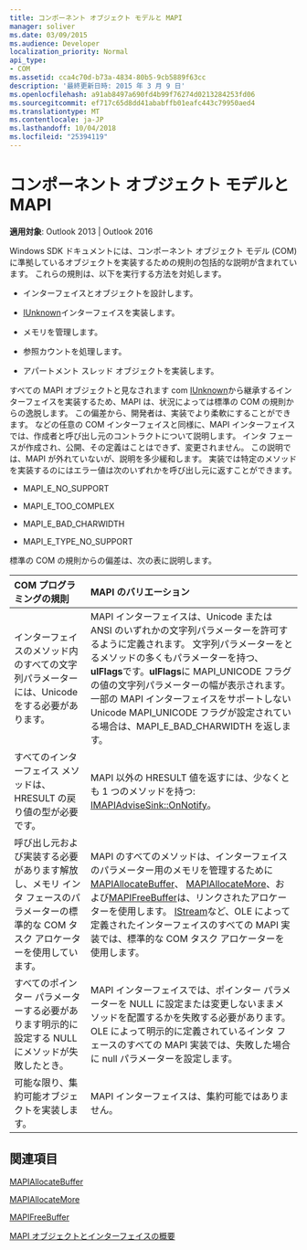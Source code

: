 ```yaml
---
title: コンポーネント オブジェクト モデルと MAPI
manager: soliver
ms.date: 03/09/2015
ms.audience: Developer
localization_priority: Normal
api_type:
- COM
ms.assetid: cca4c70d-b73a-4834-80b5-9cb5889f63cc
description: '最終更新日時: 2015 年 3 月 9 日'
ms.openlocfilehash: a91ab8497a690fd4b99f76274d0213284253fd06
ms.sourcegitcommit: ef717c65d8dd41ababffb01eafc443c79950aed4
ms.translationtype: MT
ms.contentlocale: ja-JP
ms.lasthandoff: 10/04/2018
ms.locfileid: "25394119"
---
```

# <a name="component-object-model-and-mapi"></a>コンポーネント オブジェクト モデルと MAPI

  
  
**適用対象**: Outlook 2013 | Outlook 2016 
  
Windows SDK ドキュメントには、コンポーネント オブジェクト モデル (COM) に準拠しているオブジェクトを実装するための規則の包括的な説明が含まれています。 これらの規則は、以下を実行する方法を対処します。
  
- インターフェイスとオブジェクトを設計します。
    
- [IUnknown](https://msdn.microsoft.com/library/ms680509%28VS.85%29.aspx)インターフェイスを実装します。 
    
- メモリを管理します。
    
- 参照カウントを処理します。
    
- アパートメント スレッド オブジェクトを実装します。
    
すべての MAPI オブジェクトと見なされます com [IUnknown](https://msdn.microsoft.com/library/ms680509%28VS.85%29.aspx)から継承するインターフェイスを実装するため、MAPI は、状況によっては標準の COM の規則からの逸脱します。 この偏差から、開発者は、実装でより柔軟にすることができます。 などの任意の COM インターフェイスと同様に、MAPI インターフェイスでは、作成者と呼び出し元のコントラクトについて説明します。 インタ フェースが作成され、公開、その定義はことはできず、変更されません。 この説明では、MAPI が外れていないが、説明を多少緩和します。 実装では特定のメソッドを実装するのにはエラー値は次のいずれかを呼び出し元に返すことができます。 
  
- MAPI_E_NO_SUPPORT
    
- MAPI_E_TOO_COMPLEX
    
- MAPI_E_BAD_CHARWIDTH
    
- MAPI_E_TYPE_NO_SUPPORT
    
標準の COM の規則からの偏差は、次の表に説明します。
  
|**COM プログラミングの規則**|**MAPI のバリエーション**|
|:-----|:-----|
|インターフェイスのメソッド内のすべての文字列パラメーターには、Unicode をする必要があります。  <br/> |MAPI インターフェイスは、Unicode または ANSI のいずれかの文字列パラメーターを許可するように定義されます。 文字列パラメーターをとるメソッドの多くもパラメーターを持つ、 **ulFlags**です。**ulFlags**に MAPI_UNICODE フラグの値の文字列パラメーターの幅が表示されます。 一部の MAPI インターフェイスをサポートしない Unicode MAPI_UNICODE フラグが設定されている場合は、MAPI_E_BAD_CHARWIDTH を返します。  <br/> |
|すべてのインターフェイス メソッドは、HRESULT の戻り値の型が必要です。  <br/> |MAPI 以外の HRESULT 値を返すには、少なくとも 1 つのメソッドを持つ: [IMAPIAdviseSink::OnNotify](imapiadvisesink-onnotify.md)。  <br/> |
|呼び出し元および実装する必要があります解放し、メモリ インタ フェースのパラメーターの標準的な COM タスク アロケーターを使用しています。  <br/> |MAPI のすべてのメソッドは、インターフェイスのパラメーター用のメモリを管理するために[MAPIAllocateBuffer](mapiallocatebuffer.md)、 [MAPIAllocateMore](mapiallocatemore.md)、および[MAPIFreeBuffer](mapifreebuffer.md)は、リンクされたアロケーターを使用します。 [IStream](https://msdn.microsoft.com/library/aa380034%28VS.85%29.aspx)など、OLE によって定義されたインターフェイスのすべての MAPI 実装では、標準的な COM タスク アロケーターを使用します。  <br/> |
|すべてのポインター パラメーターする必要があります明示的に設定する NULL にメソッドが失敗したとき。  <br/> |MAPI インターフェイスでは、ポインター パラメーターを NULL に設定または変更しないままメソッドを配置するかを失敗する必要があります。 OLE によって明示的に定義されているインタ フェースのすべての MAPI 実装では、失敗した場合に null パラメーターを設定します。  <br/> |
|可能な限り、集約可能オブジェクトを実装します。  <br/> |MAPI インターフェイスは、集約可能ではありません。  <br/> |
   
## <a name="see-also"></a>関連項目



[MAPIAllocateBuffer](mapiallocatebuffer.md)
  
[MAPIAllocateMore](mapiallocatemore.md)
  
[MAPIFreeBuffer](mapifreebuffer.md)


[MAPI オブジェクトとインターフェイスの概要](mapi-object-and-interface-overview.md)

